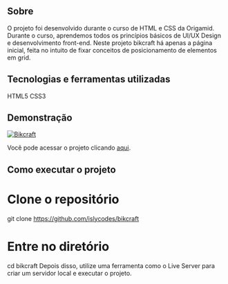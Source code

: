 ## Sobre

O projeto foi desenvolvido durante o curso de HTML e CSS da Origamid. Durante o curso, aprendemos todos os princípios básicos de UI/UX Design e desenvolvimento front-end. Neste projeto bikcraft há apenas a página inicial, feita no intuito de fixar conceitos de posicionamento de elementos em grid.

## Tecnologias e ferramentas utilizadas

HTML5
CSS3

## Demonstração

[![Bikcraft](https://imgur.com/a/ApeqTy8 "Clique para acessar o projeto")](https://islycodes.github.io/bikcraft/web/ "Clique para acessar o projeto")

Você pode acessar o projeto clicando [aqui](https://islycodes.github.io/bikcraft/web/).

## Como executar o projeto

# Clone o repositório

git clone https://github.com/islycodes/bikcraft

# Entre no diretório

cd bikcraft
Depois disso, utilize uma ferramenta como o Live Server para criar um servidor local e executar o projeto.
